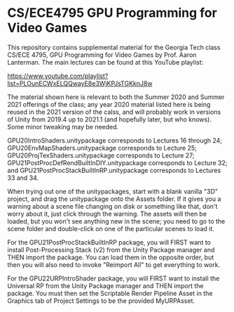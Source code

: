 # CS/ECE4795 GPU Programming for Video Games

This repository contains supplemental material for the Georgia Tech class CS/ECE 4795, GPU Programming for Video Games by Prof. Aaron Lanterman. The main lectures can be found at this YouTube playlist: 

https://www.youtube.com/playlist?list=PLOunECWxELQQwayE8e3WjKPJsTGKknJ8w

The material shown here is relevant to both the Summer 2020 and Summer 2021 offerings of the class; any year 2020 material listed here is being reused in the 2021 version of the calss, and will probably work in versions of Unity from 2019.4 up to 2021.1 (and hopefully later, but who knows). Some minor tweaking may be needed.

GPU20IntroShaders.unitypackage corresponds to Lectures 16 through 24; GPU20EnvMapShaders.unitypackage corresponds to Lecture 25; GPU20ProjTexShaders.unitypackage corresponds to Lecture 27; GPU21PostProcDefRendBuiltInDIY.unitypackage corresponds to Lecture 32; and GPU21PostProcStackBuiltInRP.unitypackage corresponds to Lectures 33 and 34. 

When trying out one of the unitypackages, start with a blank vanilla "3D" project, and drag the unitypackage onto the Assets folder. If it gives you a warning about a scene file changing on disk or something like that, don't worry about it, just click through the warning. The assets will then be loaded, but you won't see anything new in the scene; you need to go to the scene folder and double-click on one of the particular scenes to load it.

For the GPU21PostProcStackBuiltInRP package, you will FIRST want to install Post-Processing Stack (v2) from the Unity Package manager and THEN import the package. You can load them in the opposite order, but then you will also need to invoke "Reimport All" to get everything to work.

For the GPU22URPIntroShader package, you will FIRST want to install the Universal RP from the Unity Package manager and THEN import the package. You must then set the Scriptable Render Pipeline Asset in the Graphics tab of Project Settings to be the provided MyURPAsset.
